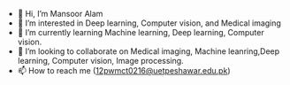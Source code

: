 - 👋 Hi, I’m Mansoor Alam
- 👀 I’m interested in Deep learning, Computer vision, and Medical imaging 
- 🌱 I’m currently learning Machine learning, Deep learning, Computer vision.
- 💞️ I’m looking to collaborate on Medical imaging, Machine leanring,Deep learning, Computer vision, Image processing. 
- 📫 How to reach me (12pwmct0216@uetpeshawar.edu.pk)

<!---
taj1290/taj1290 is a ✨ special ✨ repository because its `README.md` (this file) appears on your GitHub profile.
You can click the Preview link to take a look at your changes.
--->
